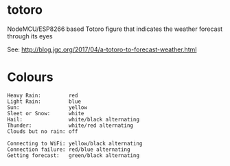 # totoro

NodeMCU/ESP8266 based Totoro figure that indicates the weather
forecast through its eyes

See: http://blog.jgc.org/2017/04/a-totoro-to-forecast-weather.html

# Colours

    Heavy Rain:         red
    Light Rain:         blue
    Sun:                yellow
    Sleet or Snow:      white
    Hail:               white/black alternating
    Thunder:            white/red alternating
    Clouds but no rain: off

    Connecting to WiFi: yellow/black alternating
    Connection failure: red/blue alternating
    Getting forecast:   green/black alternating